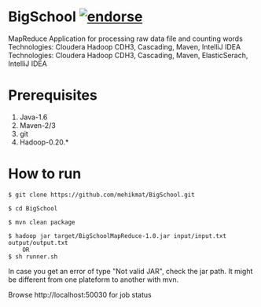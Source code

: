 BigSchool [![endorse](https://api.coderwall.com/mehikmat/endorsecount.png)](https://coderwall.com/mehikmat)
=========
MapReduce Application for processing raw data file and counting words
Technologies: Cloudera Hadoop CDH3, Cascading, Maven, IntelliJ IDEA
Technologies: Cloudera Hadoop CDH3, Cascading, Maven, ElasticSerach, IntelliJ IDEA

Prerequisites
===============
1. Java-1.6
2. Maven-2/3
3. git
4. Hadoop-0.20.*

How to run
===============
    $ git clone https://github.com/mehikmat/BigSchool.git

    $ cd BigSchool

    $ mvn clean package

    $ hadoop jar target/BigSchoolMapReduce-1.0.jar input/input.txt output/output.txt
        OR
    $ sh runner.sh

  In case you get an error of type "Not valid JAR", check the jar path. It might be different from one plateform to another with mvn.


Browse http://localhost:50030 for job status
